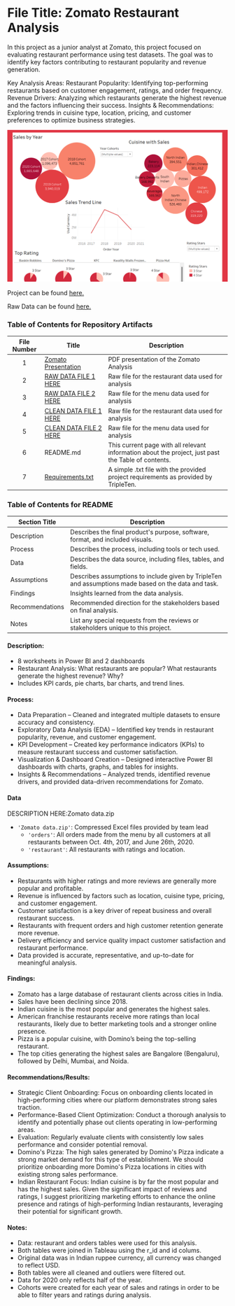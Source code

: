 # File Title: Zomato Restaurant Analysis

In this project as a junior analyst at Zomato, this project focused on evaluating restaurant performance using test datasets. The goal was to identify key factors contributing to restaurant popularity and revenue generation.

Key Analysis Areas:
Restaurant Popularity: Identifying top-performing restaurants based on customer engagement, ratings, and order frequency.
Revenue Drivers: Analyzing which restaurants generate the highest revenue and the factors influencing their success.
Insights & Recommendations: Exploring trends in cuisine type, location, pricing, and customer preferences to optimize business strategies.


<img src="https://github.com/SakinahJ/Data_Projects_TripleTen/blob/main/Images/zomato.png" alt="First Sheet of Project**">

Project can be found <a href='https://github.com/SakinahJ/Data_Projects_TripleTen/blob/main/Zomato/Zomato%20Presentation.pdf'><u>here</u>.</a>

Raw Data can be found <a href='URL HERE'><u>here</u>.</a>

### Table of Contents for Repository Artifacts
| File Number | Title | Description |
| :-----------: | ----------- |----------- |
| 1 | [Zomato Presentation](https://github.com/SakinahJ/Data_Projects_TripleTen/blob/main/Zomato/Zomato%20Presentation.pdf) | PDF presentation of the Zomato Analysis |
| 2 | [RAW DATA FILE 1 HERE](https://docs.google.com/spreadsheets/d/12rtVvZ7dmY-wA6MhtOIX_RMqiYd849B8taoV-OwaUCo/edit?usp=sharing) | Raw file for the restaurant data used for analysis |
| 3 | [RAW DATA FILE 2 HERE](https://docs.google.com/spreadsheets/d/1sCyuRW6AeG6f6VFNQPLNVtkIouwSXh0fdjrCI-6Xjss/edit?usp=sharing) | Raw file for the menu data used for analysis |
| 4 | [CLEAN DATA FILE 1 HERE](https://docs.google.com/spreadsheets/d/12rtVvZ7dmY-wA6MhtOIX_RMqiYd849B8taoV-OwaUCo/edit?usp=sharing) | Raw file for the restaurant data used for analysis |
| 5 | [CLEAN DATA FILE 2 HERE](https://docs.google.com/spreadsheets/d/1sCyuRW6AeG6f6VFNQPLNVtkIouwSXh0fdjrCI-6Xjss/edit?usp=sharing) | Raw file for the menu data used for analysis |
| 6 | README.md | This current page with all relevant information about the project, just past the Table of contents. |
| 7 | [Requirements.txt](https://docs.google.com/document/d/1jzZ7aFNw5tob83UqyLRSB6uvAA2uo_OjLuAOBe_4Qiw/edit?usp=sharing) | A simple .txt file with the provided project requirements as provided by TripleTen. |

### Table of Contents for README
| Section Title | Description |
| ----------- |----------- |
| Description | Describes the final product's purpose, software, format, and included visuals. |
| Process | Describes the process, including tools or tech used. |
| Data | Describes the data source, including files, tables, and fields. |
| Assumptions | Describes assumptions to include given by TripleTen and assumptions made based on the data and task. |
| Findings | Insights learned from the data analysis. |
| Recommendations | Recommended direction for the stakeholders based on final analysis. |
| Notes | List any special requests from the reviews or stakeholders unique to this project. |

#### Description:
- 8 worksheets in Power BI and 2 dashboards
- Restaurant Analysis: What restaurants are popular? What restaurants generate the highest revenue? Why?
- Includes KPI cards, pie charts, bar charts, and trend lines.
  
#### Process:
- Data Preparation – Cleaned and integrated multiple datasets to ensure accuracy and consistency.
- Exploratory Data Analysis (EDA) – Identified key trends in restaurant popularity, revenue, and customer engagement.
- KPI Development – Created key performance indicators (KPIs) to measure restaurant success and customer satisfaction.
- Visualization & Dashboard Creation – Designed interactive Power BI dashboards with charts, graphs, and tables for insights.
- Insights & Recommendations – Analyzed trends, identified revenue drivers, and provided data-driven recommendations for Zomato.

#### Data
DESCRIPTION HERE:Zomato data.zip
- `'Zomato data.zip'`: Compressed Excel files provided by team lead
    - `'orders'`: All orders made from the menu by all customers at all restaurants between Oct. 4th, 2017, and June 26th, 2020.
    - `'restaurant'`: All restaurants with ratings and location.

#### Assumptions:
- Restaurants with higher ratings and more reviews are generally more popular and profitable.
- Revenue is influenced by factors such as location, cuisine type, pricing, and customer engagement.
- Customer satisfaction is a key driver of repeat business and overall restaurant success.
- Restaurants with frequent orders and high customer retention generate more revenue.
- Delivery efficiency and service quality impact customer satisfaction and restaurant performance.
- Data provided is accurate, representative, and up-to-date for meaningful analysis.


#### Findings:
- Zomato has a large database of restaurant clients across cities in India.
- Sales have been declining since 2018.
- Indian cuisine is the most popular and generates the highest sales.
- American franchise restaurants receive more ratings than local restaurants, likely due to better marketing tools and a stronger online presence.
- Pizza is a popular cuisine, with Domino’s being the top-selling restaurant.
- The top cities generating the highest sales are Bangalore (Bengaluru), followed by Delhi, Mumbai, and Noida.

#### Recommendations/Results:
- Strategic Client Onboarding:
 Focus on onboarding clients located in high-performing cities where our
platform demonstrates strong sales traction.
- Performance-Based Client Optimization: 
Conduct a thorough analysis to identify and potentially phase
out clients operating in low-performing areas.
- Evaluation:
Regularly evaluate clients with consistently low sales performance and consider potential
removal.
- Domino's Pizza:
The high sales generated by Domino's Pizza indicate a strong market demand for this
type of establishment. We should prioritize onboarding more Domino's Pizza locations in cities with
existing strong sales performance.
- Indian Restaurant Focus:
Indian cuisine is by far the most popular and has the highest sales. Given the
significant impact of reviews and ratings, I suggest prioritizing marketing efforts to enhance the online
presence and ratings of high-performing Indian restaurants, leveraging their potential for significant
growth.

#### Notes:
- Data: restaurant and orders tables were used for this analysis.
- Both tables were joined in Tableau using the r_id and id colums.
- Original data was in Indian ruppee currency, all currency was changed to reflect
USD.
- Both tables were all cleaned and outliers were filtered out.
- Data for 2020 only reflects half of the year.
- Cohorts were created for each year of sales and ratings in order to be able to filter
years and ratings during analysis.

